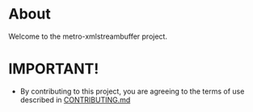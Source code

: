 # About

Welcome to the metro-xmlstreambuffer project.



# IMPORTANT!

* By contributing to this project, you are agreeing to the terms of use described in [CONTRIBUTING.md](./CONTRIBUTING.md)

